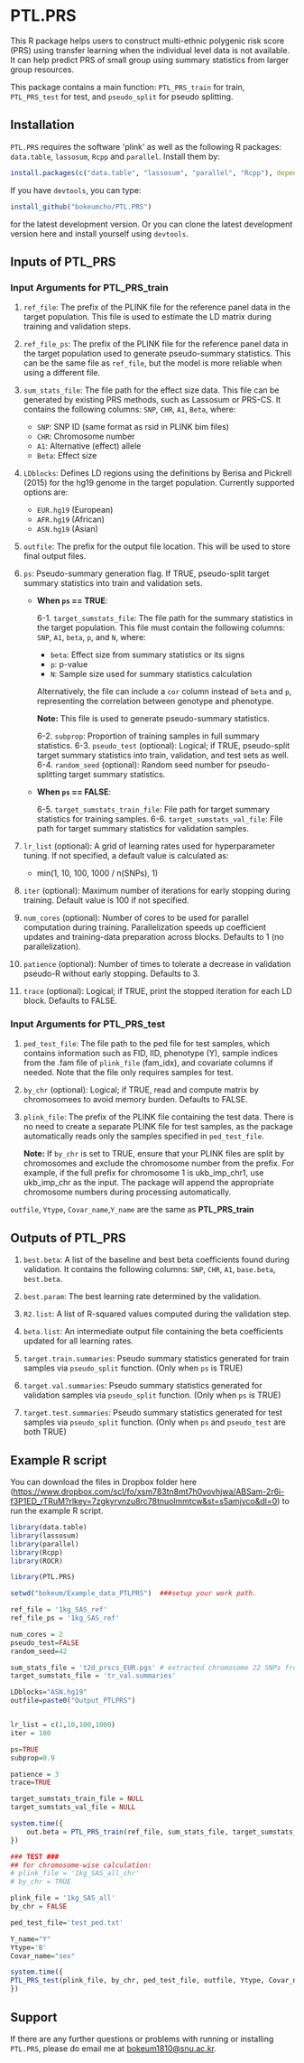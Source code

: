 # PTL.PRS

This R package helps users to construct multi-ethnic polygenic risk score (PRS) using transfer learning when the individual level data is not available. It can help predict PRS of small group using summary statistics from larger group resources.

This package contains a main function: `PTL_PRS_train` for train, `PTL_PRS_test` for test, and `pseudo_split` for pseudo splitting.

## Installation
`PTL.PRS` requires the software 'plink' as well as the following R packages:  `data.table`, `lassosum`, `Rcpp` and `parallel`. Install them by: 

```r
install.packages(c("data.table", "lassosum", "parallel", "Rcpp"), dependencies=TRUE)
```

If you have `devtools`, you can type: 
```r
install_github("bokeumcho/PTL.PRS")
```
for the latest development version. Or you can clone the latest development version here and install yourself using `devtools`. 


## Inputs of PTL_PRS
### Input Arguments for PTL_PRS_train

1. `ref_file`: 
   The prefix of the PLINK file for the reference panel data in the target population. This file is used to estimate the LD matrix during training and validation steps.

2. `ref_file_ps`: 
   The prefix of the PLINK file for the reference panel data in the target population used to generate pseudo-summary statistics. This can be the same file as `ref_file`, but the model is more reliable when using a different file.

3. `sum_stats_file`: 
   The file path for the effect size data. This file can be generated by existing PRS methods, such as Lassosum or PRS-CS. It contains the following columns: `SNP`, `CHR`, `A1`, `Beta`, where:
   - `SNP`: SNP ID (same format as rsid in PLINK bim files)
   - `CHR`: Chromosome number
   - `A1`: Alternative (effect) allele
   - `Beta`: Effect size

4. `LDblocks`: 
   Defines LD regions using the definitions by Berisa and Pickrell (2015) for the hg19 genome in the target population. Currently supported options are:
   - `EUR.hg19` (European)
   - `AFR.hg19` (African)
   - `ASN.hg19` (Asian)

5. `outfile`: 
   The prefix for the output file location. This will be used to store final output files.

6. `ps`: 
    Pseudo-summary generation flag. If TRUE, pseudo-split target summary statistics into train and validation sets.

    - **When `ps` == TRUE**:

      6-1. `target_sumstats_file`: The file path for the summary statistics in the target population. This file must contain the following columns: `SNP`, `A1`, `beta`, `p`, and `N`, where:
        - `beta`: Effect size from summary statistics or its signs
        - `p`: p-value
        - `N`: Sample size used for summary statistics calculation

      Alternatively, the file can include a `cor` column instead of `beta` and `p`, representing the correlation between genotype and phenotype.

      **Note:** This file is used to generate pseudo-summary statistics.
      
      6-2. `subprop`: Proportion of training samples in full summary statistics.
      6-3. `pseudo_test` (optional): Logical; if TRUE, pseudo-split target summary statistics into train, validation, and test sets as well.
      6-4. `random_seed` (optional): Random seed number for pseudo-splitting target summary statistics.

    - **When `ps` == FALSE**:
    
      6-5. `target_sumstats_train_file`: File path for target summary statistics for training samples. 
      6-6. `target_sumstats_val_file`: File path for target summary statistics for validation samples. 

7. `lr_list` (optional): 
   A grid of learning rates used for hyperparameter tuning. If not specified, a default value is calculated as:
   - min(1, 10, 100, 1000 / n(SNPs), 1)

8. `iter` (optional): 
   Maximum number of iterations for early stopping during training. Default value is 100 if not specified.

9. `num_cores` (optional): 
    Number of cores to be used for parallel computation during training. Parallelization speeds up coefficient updates and training-data preparation across blocks. Defaults to 1 (no parallelization).

10. `patience` (optional): 
    Number of times to tolerate a decrease in validation pseudo-R without early stopping. Defaults to 3.

11. `trace` (optional): 
    Logical; if TRUE, print the stopped iteration for each LD block. Defaults to FALSE.

### Input Arguments for PTL_PRS_test
1. `ped_test_file`:
   The file path to the ped file for test samples, which contains information such as FID, IID, phenotype (Y), sample indices from the .fam file of `plink_file` (fam_idx), and covariate columns if needed. Note that the file only requires samples for test.

2. `by_chr` (optional):
   Logical; if TRUE, read and compute matrix by chromosomees to avoid memory burden. Defaults to FALSE.

3. `plink_file`:
   The prefix of the PLINK file containing the test data. There is no need to create a separate PLINK file for test samples, as the package automatically reads only the samples specified in `ped_test_file`. 

   **Note:** If `by_chr` is set to TRUE, ensure that your PLINK files are split by chromosomes and exclude the chromosome number from the prefix. For example, if the full prefix for chromosome 1 is ukb_imp_chr1, use ukb_imp_chr as the input. The package will append the appropriate chromosome numbers during processing automatically.

`outfile`, `Ytype`, `Covar_name`,`Y_name` are the same as **PTL_PRS_train**

## Outputs of PTL_PRS
1. `best.beta`: 
   A list of the baseline and best beta coefficients found during validation. It contains the following columns: `SNP`, `CHR`, `A1`, `base.beta`, `best.beta`. 

2. `best.param`: 
   The best learning rate determined by the validation.

3. `R2.list`: 
   A list of R-squared values computed during the validation step.

4. `beta.list`: 
   An intermediate output file containing the beta coefficients updated for all learning rates.

5. `target.train.summaries`:
   Pseudo summary statistics generated for train samples via `pseudo_split` function. (Only when `ps` is TRUE)

6. `target.val.summaries`:
   Pseudo summary statistics generated for validation samples via `pseudo_split` function. (Only when `ps` is TRUE)

7. `target.test.summaries`:
   Pseudo summary statistics generated for test samples via `pseudo_split` function. (Only when `ps` and `pseudo_test` are both TRUE)

## Example R script
You can download the files in Dropbox folder here (https://www.dropbox.com/scl/fo/xsm783tn8mt7h0vovhjwa/ABSam-2r6i-f3P1ED_rTRuM?rlkey=7zgkyrvnzu8rc78tnuolmmtcw&st=s5amjvco&dl=0) to run the example R script.

```r
library(data.table)
library(lassosum)
library(parallel)
library(Rcpp)
library(ROCR)

library(PTL.PRS)

setwd("bokeum/Example_data_PTLPRS")  ###setup your work path.

ref_file = '1kg_SAS_ref' 
ref_file_ps = '1kg_SAS_ref'

num_cores = 2
pseudo_test=FALSE
random_seed=42

sum_stats_file = 't2d_prscs_EUR.pgs' # extracted chromosome 22 SNPs from T2D PRS-cs weights file
target_sumstats_file = 'tr_val.summaries' 

LDblocks="ASN.hg19"
outfile=paste0("Output_PTLPRS") 


lr_list = c(1,10,100,1000)
iter = 100

ps=TRUE
subprop=0.9

patience = 3
trace=TRUE

target_sumstats_train_file = NULL 
target_sumstats_val_file = NULL 

system.time({
    out.beta = PTL_PRS_train(ref_file, sum_stats_file, target_sumstats_file, subprop, ref_file_ps, LDblocks, outfile, num_cores, target_sumstats_train_file, target_sumstats_val_file, ps, pseudo_test, random_seed, lr_list, iter, patience, trace)
})

### TEST ###
## for chromosome-wise calculation:
# plink_file = '1kg_SAS_all_chr'
# by_chr = TRUE

plink_file = '1kg_SAS_all'
by_chr = FALSE

ped_test_file='test_ped.txt'

Y_name="Y"
Ytype='B'
Covar_name="sex"

system.time({
PTL_PRS_test(plink_file, by_chr, ped_test_file, outfile, Ytype, Covar_name,Y_name)
})
```

## Support
If there are any further questions or problems with running or installing `PTL.PRS`, please do email me at <bokeum1810@snu.ac.kr>. 
